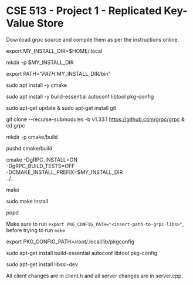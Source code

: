 # CSE 513 - Project 1 - Replicated Key-Value Store

Download grpc source and compile them as per the instructions online.

export MY_INSTALL_DIR=$HOME/.local

mkdir -p $MY_INSTALL_DIR

export PATH="$PATH:$MY_INSTALL_DIR/bin"

sudo apt install -y cmake

sudo apt install -y build-essential autoconf libtool pkg-config

sudo apt-get update & sudo apt-get install git


git clone --recurse-submodules -b v1.33.1 https://github.com/grpc/grpc & cd grpc

mkdir -p cmake/build

pushd cmake/build

cmake -DgRPC_INSTALL=ON \
      -DgRPC_BUILD_TESTS=OFF \
      -DCMAKE_INSTALL_PREFIX=$MY_INSTALL_DIR \
      ../..

make 

sudo make install

popd


Make sure to run `export PKG_CONFIG_PATH="<insert-path-to-grpc-libs>"`, before trying to run `make`

export PKG_CONFIG_PATH=/root/.local/lib/pkgconfig

sudo apt-get install build-essential autoconf libtool pkg-config

sudo apt-get install libssl-dev


All client changes are in client.h and all server changes are in server.cpp.
